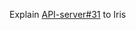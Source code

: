 Explain [API-server#31](https://github.com/intel-innersource/drivers.audio.ci.sof-api-server/pull/31) to Iris
